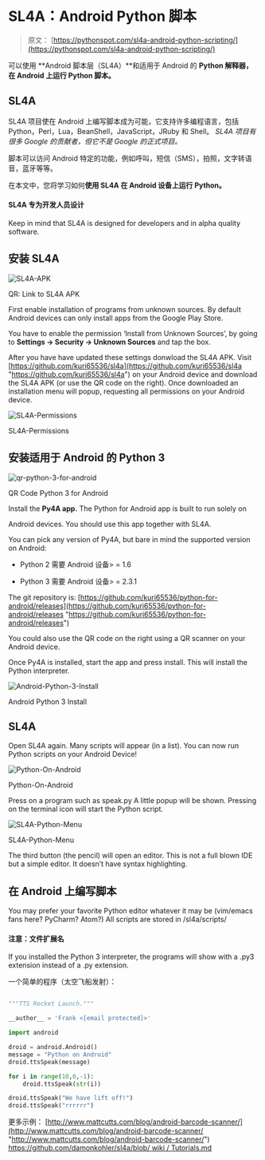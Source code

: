 # SL4A：Android Python 脚本

> 原文： [https://pythonspot.com/sl4a-android-python-scripting/](https://pythonspot.com/sl4a-android-python-scripting/)

可以使用 **Android 脚本层（SL4A）**和适用于 Android 的 **Python 解释器，在 Android 上运行 Python 脚本。**

## SL4A

SL4A 项目使在 Android 上编写脚本成为可能，它支持许多编程语言，包括 Python，Perl，Lua，BeanShell，JavaScript，JRuby 和 Shell。 _SL4A 项目有很多 Google 的贡献者，但它不是 Google 的正式项目。_

脚本可以访问 Android 特定的功能，例如呼叫，短信（SMS），拍照，文字转语音，蓝牙等等。

在本文中，您将学习如何**使用 SL4A 在 Android 设备上运行 Python。**

#### SL4A 专为开发人员设计

Keep in mind that SL4A is designed for developers and in alpha quality software.

## 安装 SL4A

![SL4A-APK](img/31c98fde0479cf20245c15c9388cc434.jpg)

QR: Link to SL4A APK

First enable installation of programs from unknown sources. By default Android devices can only install apps from the Google Play Store.

You have to enable the permission ‘Install from Unknown Sources’, by going to **Settings -> Security -> Unknown Sources** and tap the box.

After you have have updated these settings donwload the SL4A APK. Visit [https://github.com/kuri65536/sl4a](https://github.com/kuri65536/sl4a "https://github.com/kuri65536/sl4a") on your Android device and download the SL4A APK (or use the QR code on the right).
Once downloaded an installation menu will popup, requesting all permissions on your Android device.

![SL4A-Permissions](img/203364d9fef45dfbe203c636f81c6a09.jpg)

SL4A-Permissions

## 安装适用于 Android 的 Python 3

![qr-python-3-for-android](img/6adc3a15f96ef6e3c0d50782fc63af32.jpg)

QR Code Python 3 for Android

Install the **Py4A app.** The Python for Android app is built to run solely on

Android devices. You should use this app together with SL4A.

You can pick any version of Py4A, but bare in mind the supported version on Android:

*   Python 2 需要 Android 设备&gt; = 1.6

*   Python 3 需要 Android 设备&gt; = 2.3.1

The git repository is: [https://github.com/kuri65536/python-for-android/releases](https://github.com/kuri65536/python-for-android/releases "https://github.com/kuri65536/python-for-android/releases")

You could also use the QR code on the right using a QR scanner on your Android device.

Once Py4A is installed, start the app and press install. This will install the Python interpreter.

![Android-Python-3-Install](img/101486ce1bbc9d508a1b9a71f7b85f5b.jpg)

Android Python 3 Install

## SL4A

Open SL4A again. Many scripts will appear (in a list). You can now run Python scripts on your Android Device!

![Python-On-Android](img/0d6947136c1415343a3b5c08c5e2a92a.jpg)

Python-On-Android

Press on a program such as speak.py A little popup will be shown. Pressing on the terminal icon will start the Python script.

![SL4A-Python-Menu](img/ffcf168eb33ec6fc29c5af6ac197b5ef.jpg)

SL4A-Python-Menu

The third button (the pencil) will open an editor. This is not a full blown IDE but a simple editor.
It doesn’t have syntax highlighting.

## 在 Android 上编写脚本

You may prefer your favorite Python editor whatever it may be (vim/emacs fans here? PyCharm? Atom?)
All scripts are stored in /sl4a/scripts/

#### 注意：文件扩展名

If you installed the Python 3 interpreter, the programs will show with a .py3 extension instead of a .py extension.

一个简单的程序（太空飞船发射）：

```py

"""TTS Rocket Launch."""

__author__ = 'Frank <[email protected]>'

import android

droid = android.Android()
message = "Python on Android"
droid.ttsSpeak(message)

for i in range(10,0,-1):
    droid.ttsSpeak(str(i))

droid.ttsSpeak("We have lift off!")
droid.ttsSpeak("rrrrrr")

```

更多示例：
[http://www.mattcutts.com/blog/android-barcode-scanner/](http://www.mattcutts.com/blog/android-barcode-scanner/ "http://www.mattcutts.com/blog/android-barcode-scanner/")
[https://github.com/damonkohler/sl4a/blob/ wiki / Tutorials.md](https://github.com/damonkohler/sl4a/blob/wiki/Tutorials.md "SL4A")